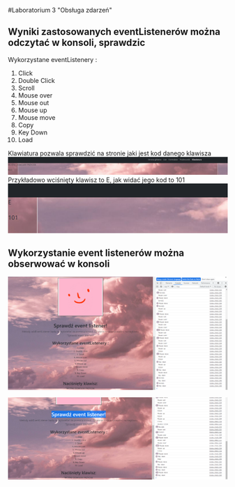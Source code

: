 
#Laboratorium 3 "Obsługa zdarzeń"
## Wyniki zastosowanych eventListenerów można odczytać w konsoli, sprawdzic
Wykorzystane eventListenery :
1. Click
2. Double Click
3. Scroll
4. Mouse over
5. Mouse out
6. Mouse up
7. Mouse move
8. Copy
9. Key Down
10. Load

Klawiatura pozwala sprawdzić na stronie jaki jest kod danego klawisza
![klawiatura](assets/klawiatura.png)
Przykładowo wciśnięty klawisz to E, jak widać jego kod to 101
![klawiatura2](assets/klawiatura2.png)

## Wykorzystanie event listenerów można obserwować w konsoli 
![eventlistenery](assets/eventlistenery.png)

![eventlistenery1](assets/eventlistenery2.png)
